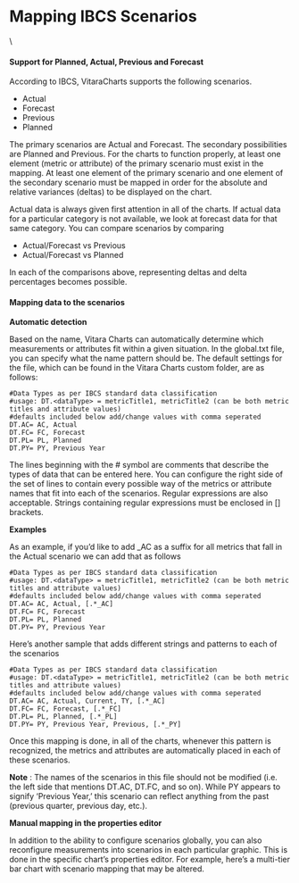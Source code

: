 # Mapping IBCS Scenarios

\


#### Support for Planned, Actual, Previous and Forecast <a href="#support-for-planned-actual-previous-and-forecast" id="support-for-planned-actual-previous-and-forecast"></a>

According to IBCS, VitaraCharts supports the following scenarios.

* Actual
* Forecast
* Previous
* Planned

The primary scenarios are Actual and Forecast. The secondary possibilities are Planned and Previous. For the charts to function properly, at least one element (metric or attribute) of the primary scenario must exist in the mapping. At least one element of the primary scenario and one element of the secondary scenario must be mapped in order for the absolute and relative variances (deltas) to be displayed on the chart.

Actual data is always given first attention in all of the charts. If actual data for a particular category is not available, we look at forecast data for that same category. You can compare scenarios by comparing

* Actual/Forecast vs Previous
* Actual/Forecast vs Planned

In each of the comparisons above, representing deltas and delta percentages becomes possible.

#### Mapping data to the scenarios <a href="#mapping-data-to-the-scenarios" id="mapping-data-to-the-scenarios"></a>

**Automatic detection**

Based on the name, Vitara Charts can automatically determine which measurements or attributes fit within a given situation. In the global.txt file, you can specify what the name pattern should be. The default settings for the file, which can be found in the Vitara Charts custom folder, are as follows:

```
#Data Types as per IBCS standard data classification
#usage: DT.<dataType> = metricTitle1, metricTitle2 (can be both metric titles and attribute values)
#defaults included below add/change values with comma seperated
DT.AC= AC, Actual
DT.FC= FC, Forecast
DT.PL= PL, Planned
DT.PY= PY, Previous Year
```

The lines beginning with the # symbol are comments that describe the types of data that can be entered here. You can configure the right side of the set of lines to contain every possible way of the metrics or attribute names that fit into each of the scenarios. Regular expressions are also acceptable. Strings containing regular expressions must be enclosed in \[] brackets.

**Examples**

As an example, if you’d like to add \_AC as a suffix for all metrics that fall in the Actual scenario we can add that as follows

```
#Data Types as per IBCS standard data classification
#usage: DT.<dataType> = metricTitle1, metricTitle2 (can be both metric titles and attribute values)
#defaults included below add/change values with comma seperated
DT.AC= AC, Actual, [.*_AC]
DT.FC= FC, Forecast
DT.PL= PL, Planned
DT.PY= PY, Previous Year
```

Here’s another sample that adds different strings and patterns to each of the scenarios

```
#Data Types as per IBCS standard data classification
#usage: DT.<dataType> = metricTitle1, metricTitle2 (can be both metric titles and attribute values)
#defaults included below add/change values with comma seperated
DT.AC= AC, Actual, Current, TY, [.*_AC]
DT.FC= FC, Forecast, [.*_FC]
DT.PL= PL, Planned, [.*_PL]
DT.PY= PY, Previous Year, Previous, [.*_PY]
```

Once this mapping is done, in all of the charts, whenever this pattern is recognized, the metrics and attributes are automatically placed in each of these scenarios.

**Note** : The names of the scenarios in this file should not be modified (i.e. the left side that mentions DT.AC, DT.FC, and so on). While PY appears to signify ‘Previous Year,’ this scenario can reflect anything from the past (previous quarter, previous day, etc.).

**Manual mapping in the properties editor**

In addition to the ability to configure scenarios globally, you can also reconfigure measurements into scenarios in each particular graphic. This is done in the specific chart’s properties editor. For example, here’s a multi-tier bar chart with scenario mapping that may be altered.
